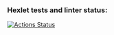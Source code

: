 ### Hexlet tests and linter status:
[![Actions Status](https://github.com/Un1que11/python-project-83/workflows/hexlet-check/badge.svg)](https://github.com/Un1que11/python-project-83/actions)